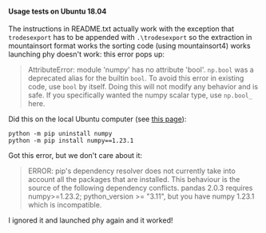 #### Usage tests on Ubuntu 18.04

The instructions in README.txt actually work with the exception that `trodesexport` has to be appended with `.\trodesexport`
so the extraction in mountainsort format works
the sorting code (using mountainsort4) works
launching phy doesn't work: this error pops up:
> AttributeError: module 'numpy' has no attribute 'bool'.
`np.bool` was a deprecated alias for the builtin `bool`. To avoid this error in existing code, use `bool` by itself. Doing this will not modify any behavior and is safe. If you specifically wanted the numpy scalar type, use `np.bool_` here.

Did this on the local Ubuntu computer (see [this page](https://stackoverflow.com/questions/74893742/how-to-solve-attributeerror-module-numpy-has-no-attribute-bool)):

```
python -m pip uninstall numpy
python -m pip install numpy==1.23.1
```

Got this error, but we don't care about it:

> ERROR: pip's dependency resolver does not currently take into account all the packages that are installed. This behaviour is the source of the following dependency conflicts.
pandas 2.0.3 requires numpy>=1.23.2; python_version >= "3.11", but you have numpy 1.23.1 which is incompatible.

I ignored it and launched phy again and it worked!


